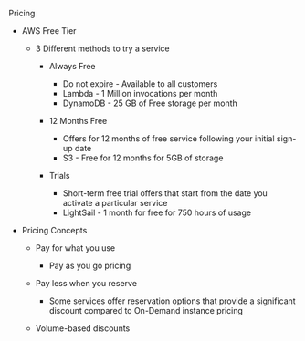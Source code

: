 Pricing

- AWS Free Tier
    
    - 3 Different methods to try a service
        
        - Always Free
            
            - Do not expire - Available to all customers
            - Lambda - 1 Million invocations per month
            - DynamoDB - 25 GB of Free storage per month
        - 12 Months Free
            
            - Offers for 12 months of free service following your initial sign-up date
            - S3 - Free for 12 months for 5GB of storage
        - Trials
            
            - Short-term free trial offers that start from the date you activate a particular service
            - LightSail - 1 month for free for 750 hours of usage
- Pricing Concepts
    
    - Pay for what you use
        
        - Pay as you go pricing
    - Pay less when you reserve
        
        - Some services offer reservation options that provide a significant discount compared to On-Demand instance pricing
    - Volume-based discounts